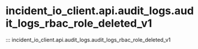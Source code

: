 # incident_io_client.api.audit_logs.audit_logs_rbac_role_deleted_v1

::: incident_io_client.api.audit_logs.audit_logs_rbac_role_deleted_v1
